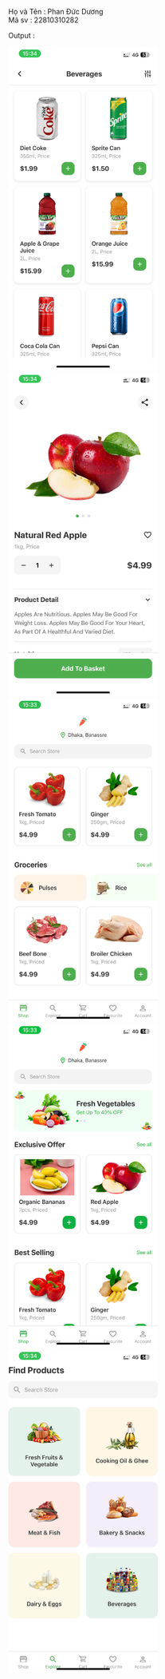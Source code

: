 Họ và Tên : Phan Đức Dương  
Mã sv : 22810310282

Output :

<img src="./anh1.jpg" alt="Screenshot" width="300" />
<img src="./anh2.jpg" alt="Screenshot" width="300" />
<img src="./anh3.jpg" alt="Screenshot" width="300" />
<img src="./anh4.jpg" alt="Screenshot" width="300" />
<img src="./anh5.jpg" alt="Screenshot" width="300" />
